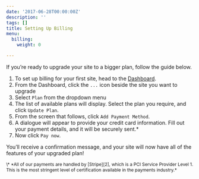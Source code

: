 ```yaml
---
date: '2017-06-28T00:00:00Z'
description: ''
tags: []
title: Setting Up Billing
menu:
  billing:
    weight: 0

---
```

If you’re ready to upgrade your site to a bigger plan, follow the guide below.

1. To set up billing for your first site, head to the [Dashboard][1].
2. From the Dashboard, click the `...` icon beside the site you want to upgrade
3. Select `Plan` from the dropdown menu
4. The list of available plans will display. Select the plan you require, and click `Update Plan`.
5. From the screen that follows, click `Add Payment Method`.
6. A dialogue will appear to provide your credit card information. Fill out your payment details, and it will be securely sent.*
7. Now click `Pay now`.

You’ll receive a confirmation message, and your site will now have all of the features of your upgraded plan!

<span style="font-size: 0.85em">
\* *All of our payments are handled by [Stripe][2], which is a PCI Service Provider Level 1. This is the most stringent level of certification available in the payments industry.*
</span>

[1]: https://app.forestry.io/dashboard
[2]: https://stripe.com
